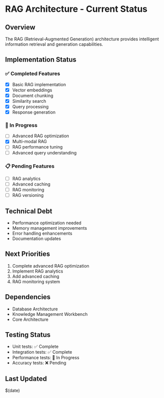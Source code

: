 # RAG Architecture - Current Status

## Overview
The RAG (Retrieval-Augmented Generation) architecture provides intelligent information retrieval and generation capabilities.

## Implementation Status

### ✅ Completed Features
- [x] Basic RAG implementation
- [x] Vector embeddings
- [x] Document chunking
- [x] Similarity search
- [x] Query processing
- [x] Response generation

### 🚧 In Progress
- [ ] Advanced RAG optimization
- [x] Multi-modal RAG
- [ ] RAG performance tuning
- [ ] Advanced query understanding

### 📋 Pending Features
- [ ] RAG analytics
- [ ] Advanced caching
- [ ] RAG monitoring
- [ ] RAG versioning

## Technical Debt
- Performance optimization needed
- Memory management improvements
- Error handling enhancements
- Documentation updates

## Next Priorities
1. Complete advanced RAG optimization
2. Implement RAG analytics
3. Add advanced caching
4. RAG monitoring system

## Dependencies
- Database Architecture
- Knowledge Management Workbench
- Core Architecture

## Testing Status
- Unit tests: ✅ Complete
- Integration tests: ✅ Complete
- Performance tests: 🚧 In Progress
- Accuracy tests: ❌ Pending

## Last Updated
$(date)